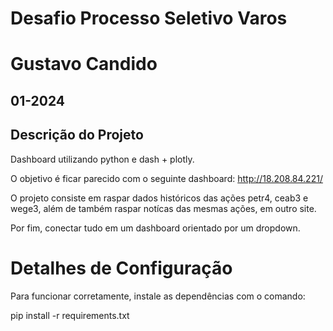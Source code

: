 # Desafio Processo Seletivo Varos

# Gustavo Candido

## 01-2024

## Descrição do Projeto

Dashboard utilizando python e dash + plotly. 


O objetivo é ficar parecido com o seguinte dashboard: http://18.208.84.221/


O projeto consiste em raspar dados históricos das ações petr4, ceab3 e wege3, além de também raspar notícas das mesmas ações, em outro site.


Por fim, conectar tudo em um dashboard orientado por um dropdown.



# Detalhes de Configuração

Para funcionar corretamente, instale as dependências com o comando:

pip install -r requirements.txt

